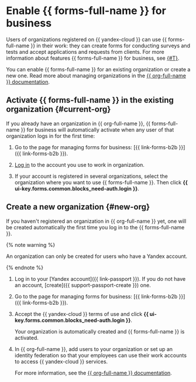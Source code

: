 # Enable {{ forms-full-name }} for business

Users of organizations registered on {{ yandex-cloud }} can use {{ forms-full-name }} in their work: they can create forms for conducting surveys and tests and accept applications and requests from clients. For more information about features {{ forms-full-name }} for business, see [{#T}](forms-for-org.md).

You can enable {{ forms-full-name }} for an existing organization or create a new one. Read more about managing organizations in the [{{ org-full-name }} documentation](../organization/).

## Activate {{ forms-full-name }} in the existing organization {#current-org}

If you already have an organization in {{ org-full-name }}, {{ forms-full-name }} for business will automatically activate when any user of that organization logs in for the first time:

1. Go to the page for managing forms for business: [{{ link-forms-b2b }}]({{ link-forms-b2b }}).

1. [Log in](login.md) to the account you use to work in organization.

1. If your account is registered in several organizations, select the organization where you want to use {{ forms-full-name }}. Then click **{{ ui-key.forms.common.blocks_need-auth.login }}**.

## Create a new organization {#new-org}

If you haven't registered an organization in {{ org-full-name }} yet, one will be created automatically the first time you log in to the {{ forms-full-name }}.

{% note warning %}

An organization can only be created for users who have a Yandex account.

{% endnote %}

1. Log in to your [Yandex account]({{ link-passport }}). If you do not have an account, [create]({{ support-passport-create }}) one.

1. Go to the page for managing forms for business: [{{ link-forms-b2b }}]({{ link-forms-b2b }}).

1. Accept the {{ yandex-cloud }} terms of use and click **{{ ui-key.forms.common.blocks_need-auth.login }}**.

   Your organization is automatically created and {{ forms-full-name }} is activated.

1. In {{ org-full-name }}, add users to your organization or set up an identity federation so that your employees can use their work accounts to access {{ yandex-cloud }} services.

   For more information, see the [{{ org-full-name }} documentation](../organization/operations/manage-users.md).
